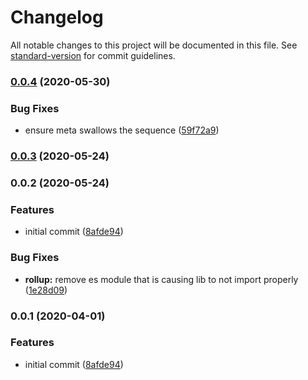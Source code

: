 # Changelog

All notable changes to this project will be documented in this file. See [standard-version](https://github.com/conventional-changelog/standard-version) for commit guidelines.

### [0.0.4](///compare/v0.0.3...v0.0.4) (2020-05-30)

### Bug Fixes

- ensure meta swallows the sequence ([59f72a9](///commit/59f72a9c48e67a0ac5f30cefc4a58d21e221d966))

### [0.0.3](///compare/v0.0.2...v0.0.3) (2020-05-24)

### 0.0.2 (2020-05-24)

### Features

- initial commit ([8afde94](///commit/8afde949482cee1ef2bc72a7cc027b5175bbf485))

### Bug Fixes

- **rollup:** remove es module that is causing lib to not import properly ([1e28d09](///commit/1e28d097b6d45f9062d79f9c9f672951b4ef2ed8))

### 0.0.1 (2020-04-01)

### Features

- initial commit ([8afde94](///commit/8afde949482cee1ef2bc72a7cc027b5175bbf485))
